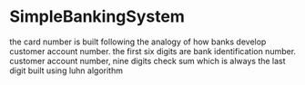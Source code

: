 # SimpleBankingSystem
the card number is built following the analogy of how banks develop customer account number.
the first six digits are bank identification number.
customer account number, nine digits
check sum which is always the last digit built using luhn algorithm
